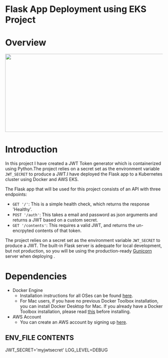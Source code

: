 # Flask App Deployment using EKS Project

# Overview

<img src="https://user-images.githubusercontent.com/86887626/142653189-19f9611e-b710-49bc-b3de-1b3655987100.jpg" width="1000" height="250">

# Introduction

In this project I have created a JWT Token generator which is containerized using Python.The project relies on a secret set as the environment variable `JWT_SECRET` to produce a JWT.I have deployed the Flask app to a Kubernetes cluster using Docker and AWS EKS.

The Flask app that will be used for this project consists of an API with three endpoints:

- `GET '/'`: This is a simple health check, which returns the response 'Healthy'.
- `POST '/auth'`: This takes a email and password as json arguments and returns a JWT based on a custom secret.
- `GET '/contents'`: This requires a valid JWT, and returns the un-encrpyted contents of that token.

The project relies on a secret set as the environment variable `JWT_SECRET` to produce a JWT. The built-in Flask server is adequate for local development, but not production, so you will be using the production-ready [Gunicorn](https://gunicorn.org/) server when deploying .

# Dependencies

- Docker Engine
  - Installation instructions for all OSes can be found [here](https://docs.docker.com/install/).
  - For Mac users, if you have no previous Docker Toolbox installation, you can install Docker Desktop for Mac. If you already have a Docker Toolbox installation, please read [this](https://docs.docker.com/docker-for-mac/docker-toolbox/) before installing.
- AWS Account
  - You can create an AWS account by signing up [here](https://aws.amazon.com/#).

## ENV_FILE CONTENTS

JWT_SECRET='myjwtsecret'
LOG_LEVEL=DEBUG
